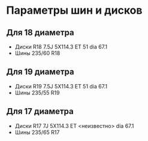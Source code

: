 # Параметры шин и дисков

## Для 18 диаметра

- Диски R18 7.5J 5X114.3 ET 51 dia 67.1 
- Шины 235/60 R18

## Для 19 диаметра

- Диски R19 7.5J 5X114.3 ET 51 dia 67.1 
- Шины 235/55 R19

## Для 17 диаметра

- Диски R17 7J 5X114.3 ET <неизвестно> dia 67.1 
- Шины 235/65 R17

